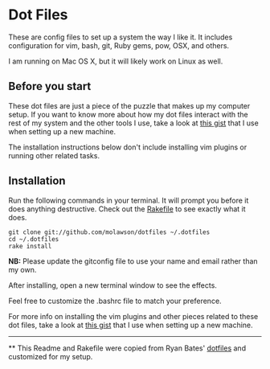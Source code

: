 # Dot Files

These are config files to set up a system the way I like it. It includes configuration for vim, bash, git, Ruby gems, pow, OSX, and others.

I am running on Mac OS X, but it will likely work on Linux as well.

## Before you start

These dot files are just a piece of the puzzle that makes up my computer setup.  If you want to know more about how my dot files interact with the rest of my system and the other tools I use, take a look at [this gist](https://gist.github.com/2402229) that I use when setting up a new machine.

The installation instructions below don't include installing vim plugins or running other related tasks.


## Installation

Run the following commands in your terminal. It will prompt you before it does anything destructive. Check out the [Rakefile](https://github.com/molawson/dotfiles/blob/master/Rakefile) to see exactly what it does.

```terminal
git clone git://github.com/molawson/dotfiles ~/.dotfiles
cd ~/.dotfiles
rake install
```
**NB:** Please update the gitconfig file to use your name and email rather than my own.

After installing, open a new terminal window to see the effects.

Feel free to customize the .bashrc file to match your preference.

For more info on installing the vim plugins and other pieces related to these dot files, take a look at [this gist](https://gist.github.com/2402229) that I use when setting up a new machine.

----

** This Readme and Rakefile were copied from Ryan Bates' [dotfiles](https://github.com/ryanb/dotfiles) and customized for my setup.

